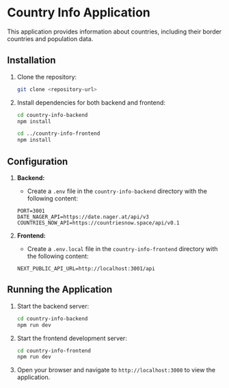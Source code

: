 # Country Info Application

This application provides information about countries, including their border countries and population data.

## Installation

1. Clone the repository:

    ```bash
    git clone <repository-url>
    ```

2. Install dependencies for both backend and frontend:

    ```bash
    cd country-info-backend
    npm install

    cd ../country-info-frontend
    npm install
    ```

## Configuration

1. **Backend:**

    - Create a `.env` file in the `country-info-backend` directory with the following content:

    ```plaintext
    PORT=3001
    DATE_NAGER_API=https://date.nager.at/api/v3
    COUNTRIES_NOW_API=https://countriesnow.space/api/v0.1
    ```

2. **Frontend:**

    - Create a `.env.local` file in the `country-info-frontend` directory with the following content:

    ```plaintext
    NEXT_PUBLIC_API_URL=http://localhost:3001/api
    ```

## Running the Application

1. Start the backend server:

    ```bash
    cd country-info-backend
    npm run dev
    ```

2. Start the frontend development server:

    ```bash
    cd country-info-frontend
    npm run dev
    ```

3. Open your browser and navigate to `http://localhost:3000` to view the application.

